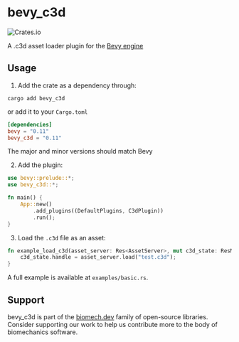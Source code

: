 # bevy_c3d

![Crates.io](https://img.shields.io/crates/v/bevy_c3d.svg)

A .c3d asset loader plugin for the [Bevy engine](https://github.com/bevyengine/bevy)

## Usage

1. Add the crate as a dependency through:

```
cargo add bevy_c3d
```

or add it to your `Cargo.toml`

```toml
[dependencies]
bevy = "0.11"
bevy_c3d = "0.11"
```

The major and minor versions should match Bevy

2. Add the plugin:

```rust
use bevy::prelude::*;
use bevy_c3d::*;

fn main() {
    App::new()
        .add_plugins((DefaultPlugins, C3dPlugin))
        .run();
}
```

3. Load the `.c3d` file as an asset:

```rust
fn example_load_c3d(asset_server: Res<AssetServer>, mut c3d_state: ResMut<C3dState>) {
    c3d_state.handle = asset_server.load("test.c3d");
}
```

A full example is available at `examples/basic.rs`.

## Support

bevy_c3d is part of the [biomech.dev](https://biomech.dev) family of open-source libraries. Consider supporting our work to help us contribute more to the body of biomechanics software.


